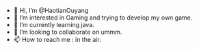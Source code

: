 - 👋 Hi, I’m @HaotianOuyang
- 👀 I’m interested in Gaming and trying to develop my own game.
- 🌱 I’m currently learning java.
- 💞️ I’m looking to collaborate on ummm.
- 📫 How to reach me : in the air.

<!---
HaotianOuyang/HaotianOuyang is a ✨ special ✨ repository because its `README.md` (this file) appears on your GitHub profile.
You can click the Preview link to take a look at your changes.
--->
